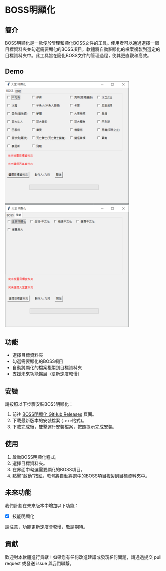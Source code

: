 # BOSS明顯化

## 簡介
BOSS明顯化是一款便於管理和顯化BOSS文件的工具。使用者可以通過選擇一個目標資料夾並勾選需要顯化的BOSS項目，軟體將自動將顯化的檔案複製到選定的目標資料夾中。此工具旨在簡化BOSS文件的管理過程，使其更直觀和高效。

## Demo

<img src="img/BOSS.PNG" alt="img" width="400"><img src="img/skill.PNG" alt="img" width="400">

## 功能
- 選擇目標資料夾
- 勾選需要顯化的BOSS項目
- 自動將顯化的檔案複製到目標資料夾
- 支援未來功能擴展（更新速度較慢）

## 安裝
請按照以下步驟安裝BOSS明顯化：

1. 前往 [BOSS明顯化 GitHub Releases](https://github.com/imHui77/lineageBoss/releases) 頁面。
2. 下載最新版本的安裝檔案 (`.exe`格式)。
3. 下載完成後，雙擊運行安裝檔案，按照提示完成安裝。

## 使用
1. 啟動BOSS明顯化程式。
2. 選擇目標資料夾。
3. 在界面中勾選需要顯化的BOSS項目。
4. 點擊“啟動”按鈕，軟體將自動將選中的BOSS項目複製到目標資料夾中。

## 未來功能
我們計劃在未來版本中增加以下功能：
- [x] 技能明顯化

請注意，功能更新速度會較慢，敬請期待。

## 貢獻
歡迎對本軟體進行貢獻！如果您有任何改進建議或發現任何問題，請通過提交 pull request 或發送 issue 與我們聯繫。